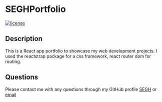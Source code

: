 # SEGHPortfolio

  [![license](https://img.shields.io/badge/license-Unlicense-blue.svg)](http://unlicense.org/)

  ## Description
  This is a React app portfolio to showcase my web development projects. I used the reactstrap package for a css framework, react router dom for routing.



  ## Questions
  Please contact me with any questions through my GitHub profile [SEGH](https://github.com/SEGH) or [email](mailto:segh@fastmail.com)
